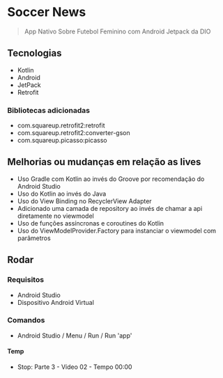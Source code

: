 # Soccer News

> App Nativo Sobre Futebol Feminino com Android Jetpack da DIO

## Tecnologias

- Kotlin
- Android
- JetPack
- Retrofit

### Bibliotecas adicionadas

- com.squareup.retrofit2:retrofit
- com.squareup.retrofit2:converter-gson
- com.squareup.picasso:picasso

## Melhorias ou mudanças em relação as lives

- Uso Gradle com Kotlin ao invés do Groove por recomendação do Android Studio
- Uso do Kotlin ao invés do Java
- Uso do View Binding no RecyclerView Adapter
- Adicionado uma camada de repository ao invés de chamar a api diretamente no viewmodel
- Uso de funções assíncronas e coroutines do Kotlin
- Uso do ViewModelProvider.Factory para instanciar o viewmodel com parâmetros

## Rodar

### Requisitos

- Android Studio
- Dispositivo Android Virtual

### Comandos

- Android Studio / Menu / Run / Run 'app'

#### Temp

- Stop: Parte 3 - Vídeo 02 - Tempo 00:00
